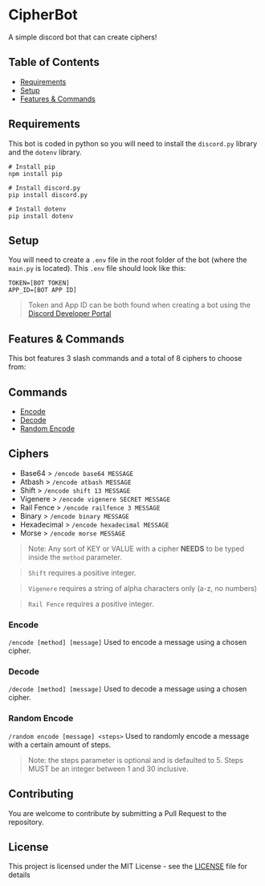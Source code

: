 # CipherBot
A simple discord bot that can create ciphers!

## Table of Contents

* [Requirements](#requirements)
* [Setup](#setup)
* [Features & Commands](#features--commands)

## Requirements
This bot is coded in python so you will need to install the `discord.py` library and the `dotenv` library.
```
# Install pip
npm install pip

# Install discord.py
pip install discord.py

# Install dotenv
pip install dotenv
```

## Setup
You will need to create a `.env` file in the root folder of the bot (where the `main.py` is located). 
This `.env` file should look like this:
```
TOKEN=[BOT TOKEN]
APP_ID=[BOT APP ID]
```
> Token and App ID can be both found when creating a bot using the [Discord Developer Portal](https://discord.com/developers/applications)

## Features & Commands
This bot features 3 slash commands and a total of 8 ciphers to choose from:

## Commands
* [Encode](#encode)
* [Decode](#decode)
* [Random Encode](#random-encode)

## Ciphers
* Base64 > `/encode base64 MESSAGE`
* Atbash > `/encode atbash MESSAGE`
* Shift > `/encode shift 13 MESSAGE`
* Vigenere > `/encode vigenere SECRET MESSAGE`
* Rail Fence > `/encode railfence 3 MESSAGE`
* Binary > `/encode binary MESSAGE`
* Hexadecimal > `/encode hexadecimal MESSAGE`
* Morse > `/encode morse MESSAGE`

> Note: Any sort of KEY or VALUE with a cipher __**NEEDS**__ to be typed inside the `method` parameter.

> `Shift` requires a positive integer.

> `Vigenere` requires a string of alpha characters only (a-z, no numbers)

> `Rail Fence` requires a positive integer.

### Encode
`/encode [method] [message]`
Used to encode a message using a chosen cipher.

### Decode
`/decode [method] [message]`
Used to decode a message using a chosen cipher.

### Random Encode
`/random encode [message] <steps>`
Used to randomly encode a message with a certain amount of steps.
> Note: the steps parameter is optional and is defaulted to 5. Steps MUST be an integer between 1 and 30 inclusive.

## Contributing
You are welcome to contribute by submitting a Pull Request to the repository.

## License
This project is licensed under the MIT License - see the [LICENSE](LICENSE) file for details